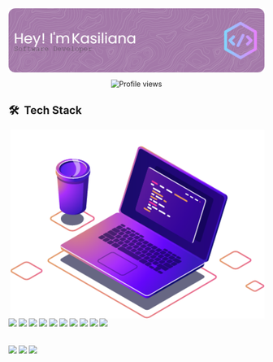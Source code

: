 <img align="center" src="github-header-image (1).png"/>
<p align="center"> <img src="https://komarev.com/ghpvc/?username=kasilianaoliveira&color=blueviolet" alt="Profile views" /> 

 ## 🛠 &nbsp;Tech Stack
  <img src="computer.png" min-width="400px" max-width="400px" width="500px" align="right" alt="Computador">
<div>
 

  <p>
  <img src="https://img.shields.io/badge/javascript-%23323330.svg?style=for-the-badge&logo=javascript&logoColor=%23F7DF1E" style="margin-bottom: 4px;" height="30px">
  <img src="https://img.shields.io/badge/typescript-%23007ACC.svg?style=for-the-badge&logo=typescript&logoColor=white" style="margin-bottom: 4px;" height="30px">
  <img src="https://img.shields.io/badge/html5-%23E34F26.svg?style=for-the-badge&logo=html5&logoColor=white" style="margin-bottom: 4px;" height="30px">
  <img src="https://img.shields.io/badge/css3-%231572B6.svg?style=for-the-badge&logo=css3&logoColor=white" style="margin-bottom: 4px;" height="30px">
  <img src="https://img.shields.io/badge/react-%2320232a.svg?style=for-the-badge&logo=react&logoColor=%2361DAFB" style="margin-bottom: 4px;" height="30px">
  <img src="https://img.shields.io/badge/node.js-6DA55F?style=for-the-badge&logo=node.js&logoColor=white" style="margin-bottom: 4px;" height="30px">
  <img src="https://img.shields.io/badge/express.js-%23404d59.svg?style=for-the-badge&logo=express&logoColor=%2361DAFB" style="margin-bottom: 4px;" height="30px">
  <img src="https://img.shields.io/badge/git-%23F05033.svg?style=for-the-badge&logo=git&logoColor=white" style="margin-bottom: 4px;" height="30px">
  <img src="https://img.shields.io/badge/Linux-FCC624?style=for-the-badge&logo=linux&logoColor=black" style="margin-bottom: 4px;" height="30px">
  <img src="https://img.shields.io/badge/-VS%20Code-%23323330?style=for-the-badge&logo=visual-studio-code&logoColor=%23007ACC" style="margin-bottom: 4px;" height="30px">
  </p>
</div>

##

<p align="left">
  <a href="https://www.linkedin.com/in/kasiliana-oliveira" target="_blank">
    <img src="https://img.shields.io/badge/-LinkedIn-%230077B5?style=for-the-badge&logo=linkedin&logoColor=white" target="_blank"></a>
  <a href = "mailto:kasilianaoliveira@gmail.com">
    <img src="https://img.shields.io/badge/Gmail-D14836?style=for-the-badge&logo=gmail&logoColor=white" target="_blank"></a>
  <a href="https://instagram.com/kasiliana_" target="_blank">
    <img src="https://img.shields.io/badge/-Instagram-%23E4405F?style=for-the-badge&logo=instagram&logoColor=white" target="_blank"></a>
</p>  

##
<!-- <div align="left">
   <p><img align="left" src="https://github-readme-stats.vercel.app/api?username=kasilianaoliveira&show_icons=true&theme=radical" width="400px"><p>
</div> -->
<!--  <div>
   <p><img height="170px" src="https://github-readme-stats.vercel.app/api/top-langs/?username=kasilianaoliveira&layout=compact&langs_count=7&theme=radical" width="500px"/><p>
</div>
 -->
<!-- <div align="left">
   <p><img align="left" src="https://github-readme-stats.vercel.app/api?username=kasilianaoliveira&show_icons=true&theme=radical" width="400px"><p>
</div>

## -->
<!-- ![Snake animation](https://github.com/kasilianaoliveira/kasilianaoliveira/blob/output/github-contribution-grid-snake.svg) -->


